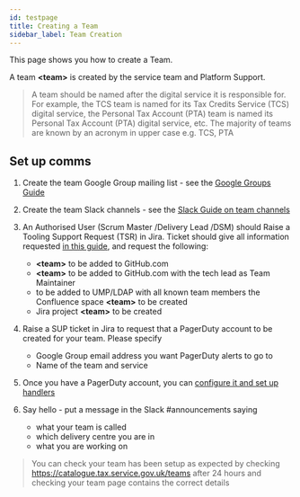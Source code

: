 ```yaml
---
id: testpage
title: Creating a Team
sidebar_label: Team Creation
---
```

This page shows you how to create a Team.

A team **\<team>** is created by the service team and Platform Support.

> A team should be named after the digital service it is responsible for. For example, the TCS team is named for its Tax Credits Service (TCS) digital service, the Personal Tax Account (PTA) team is named its Personal Tax Account (PTA) digital service, etc.
>The majority of teams are known by an acronym in upper case e.g. TCS, PTA

## Set up comms
1. Create the team Google Group mailing list - see the [Google Groups Guide](https://confluence.tools.tax.service.gov.uk/display/TOOLS/Google+Groups)

2. Create the team Slack channels - see the  [Slack Guide on team channels](https://confluence.tools.tax.service.gov.uk/display/DTRG/Slack+Guide#SlackGuide-TeamChannels)

3. An Authorised User (Scrum Master /Delivery Lead /DSM) should Raise a Tooling Support Request (TSR) in Jira. Ticket should give all information requested [in this guide](https://confluence.tools.tax.service.gov.uk/x/dS1fBg), and request the following:
   * **\<team>** to be added to GitHub.com
   * **\<team>** to be added to GitHub.com with the tech lead as Team Maintainer
   * to be added to UMP/LDAP with all known team members
   the Confluence space **\<team>** to be created
   * Jira project **\<team>** to be created

4. Raise a SUP ticket in Jira to request that a PagerDuty account to be created for your team. Please specify
   * Google Group email address you want PagerDuty alerts to go to
   * Name of the team and service

5. Once you have a PagerDuty account, you can [configure it and set up handlers](https://confluence.tools.tax.service.gov.uk/x/Eng9B)

6. Say hello - put a message in the Slack #announcements saying
   * what your team is called
   * which delivery centre you are in
   * what you are working on

>You can check your team has been setup as expected by checking https://catalogue.tax.service.gov.uk/teams after 24 hours and checking your team page contains the correct details
